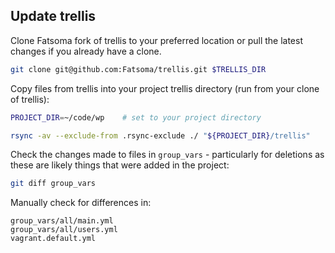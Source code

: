 ## Update trellis

Clone Fatsoma fork of trellis to your preferred location or pull the latest changes if you already have a clone.

```sh
git clone git@github.com:Fatsoma/trellis.git $TRELLIS_DIR
```

Copy files from trellis into your project trellis directory (run from your clone of trellis):

```sh
PROJECT_DIR=~/code/wp    # set to your project directory

rsync -av --exclude-from .rsync-exclude ./ "${PROJECT_DIR}/trellis"
```

Check the changes made to files in `group_vars` - particularly for deletions as
these are likely things that were added in the project:

```sh
git diff group_vars
```

Manually check for differences in:

```
group_vars/all/main.yml
group_vars/all/users.yml
vagrant.default.yml
```
